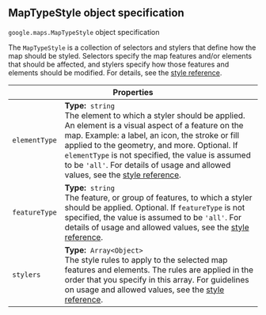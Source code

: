 <h2 id="MapTypeStyle"> MapTypeStyle object specification </h2><p>
<code><span itemprop="path">google.maps</span>.<span itemprop="name">MapTypeStyle</span></code>
object specification
</p><p>The <code>MapTypeStyle</code> is a collection of selectors and stylers that define how the map should be styled. Selectors specify the map features and/or elements that should be affected, and stylers specify how those features and elements should be modified. For details, see the <a href="https://developers.google.com/maps/documentation/javascript/style-reference">style reference</a>.</p><div class="devsite-table-wrapper"><table class="properties responsive" summary="record MapTypeStyle - Properties">
<thead>
<tr><th colspan="2">Properties</th>
</tr></thead>
<tbody>
<tr>
<td><code><span>elementType</span></code></td>
<td><div><strong>Type:</strong>&nbsp; <code>string</code></div>
<div class="desc">The element to which a styler should be applied. An element is a visual aspect of a feature on the map. Example: a label, an icon, the stroke or fill applied to the geometry, and more. Optional. If <code>elementType</code> is not specified, the value is assumed to be <code>'all'</code>. For details of usage and allowed values, see the <a href="https://developers.google.com/maps/documentation/javascript/style-reference#style-elements">style reference</a>.</div></td>
</tr>
<tr>
<td><code><span>featureType</span></code></td>
<td><div><strong>Type:</strong>&nbsp; <code>string</code></div>
<div class="desc">The feature, or group of features, to which a styler should be applied. Optional. If <code>featureType</code> is not specified, the value is assumed to be <code>'all'</code>. For details of usage and allowed values, see the <a href="https://developers.google.com/maps/documentation/javascript/style-reference#style-features">style reference</a>.</div></td>
</tr>
<tr>
<td><code><span>stylers</span></code></td>
<td><div><strong>Type:</strong>&nbsp; <code>Array&lt;Object&gt;</code></div>
<div class="desc">The style rules to apply to the selected map features and elements. The rules are applied in the order that you specify in this array. For guidelines on usage and allowed values, see the <a href="https://developers.google.com/maps/documentation/javascript/style-reference#stylers">style reference</a>.</div></td>
</tr>
</tbody>
</table></div>